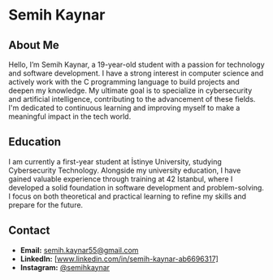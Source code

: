 # Semih Kaynar

## About Me

Hello, I’m Semih Kaynar, a 19-year-old student with a passion for technology and software development. I have a strong interest in computer science and actively work with the C programming language to build projects and deepen my knowledge. My ultimate goal is to specialize in cybersecurity and artificial intelligence, contributing to the advancement of these fields. I'm dedicated to continuous learning and improving myself to make a meaningful impact in the tech world.

## Education

I am currently a first-year student at İstinye University, studying Cybersecurity Technology. Alongside my university education, I have gained valuable experience through training at 42 Istanbul, where I developed a solid foundation in software development and problem-solving. I focus on both theoretical and practical learning to refine my skills and prepare for the future.

## Contact

- **Email:** [semih.kaynar55@gmail.com](mailto:semih.kaynar55@gmail.com)
- **LinkedIn:** [www.linkedin.com/in/semih-kaynar-ab6696317]
- **Instagram:** [@semihkaynar](https://www.instagram.com/semihkaynar) 
